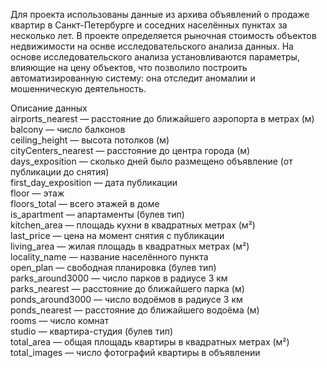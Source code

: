 Для проекта использованы данные из архива объявлений о продаже квартир в Санкт-Петербурге и соседних населённых пунктах за несколько лет. В проекте определяется рыночная стоимость объектов недвижимости на оснве исследовательского анализа данных. На основе исследовательского анализа установливаются параметры, влияющие на цену объектов, что позволило построить автоматизированную систему: она отследит аномалии и мошенническую деятельность.   

Описание данных  
airports_nearest — расстояние до ближайшего аэропорта в метрах (м)  
balcony — число балконов  
ceiling_height — высота потолков (м)  
cityCenters_nearest — расстояние до центра города (м)  
days_exposition — сколько дней было размещено объявление (от публикации до снятия)  
first_day_exposition — дата публикации  
floor — этаж  
floors_total — всего этажей в доме  
is_apartment — апартаменты (булев тип)  
kitchen_area — площадь кухни в квадратных метрах (м²)  
last_price — цена на момент снятия с публикации  
living_area — жилая площадь в квадратных метрах (м²)  
locality_name — название населённого пункта  
open_plan — свободная планировка (булев тип)  
parks_around3000 — число парков в радиусе 3 км  
parks_nearest — расстояние до ближайшего парка (м)  
ponds_around3000 — число водоёмов в радиусе 3 км  
ponds_nearest — расстояние до ближайшего водоёма (м)  
rooms — число комнат  
studio — квартира-студия (булев тип)  
total_area — общая площадь квартиры в квадратных метрах (м²)  
total_images — число фотографий квартиры в объявлении
